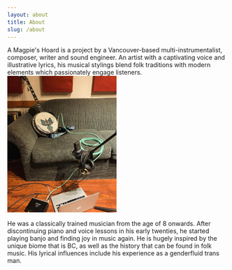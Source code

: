```yaml
---
layout: about
title: About
slug: /about
---
```

A Magpie's Hoard is a project by a Vancouver-based multi-instrumentalist, composer, writer and sound engineer. An artist with a captivating voice and illustrative lyrics, his musical stylings blend folk traditions with modern elements which passionately engage listeners.
<span align="right">
  <img src="/assets/img/recordingbanjo.jpg" width="250px" title="Image of banjo on sofa with microphone and headphones set up with computer for recording">
</span>
  
He was a classically trained musician from the age of 8 onwards. After discontinuing piano and voice lessons in his early twenties, he started playing banjo and finding joy in music again. He is hugely inspired by the unique biome that is BC, as well as the history that can be found in folk music. His lyrical influences include his experience as a genderfluid trans man.
<br>
<br>
